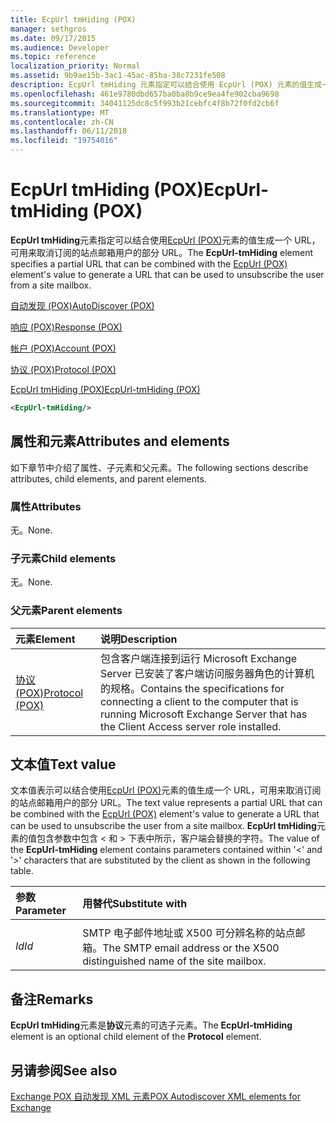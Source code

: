 ```yaml
---
title: EcpUrl tmHiding (POX)
manager: sethgros
ms.date: 09/17/2015
ms.audience: Developer
ms.topic: reference
localization_priority: Normal
ms.assetid: 9b9ae15b-3ac1-45ac-85ba-38c7231fe508
description: EcpUrl tmHiding 元素指定可以结合使用 EcpUrl (POX) 元素的值生成一个 URL，可用来取消订阅的站点邮箱用户的部分 URL。
ms.openlocfilehash: 461e9780dbd657ba0ba8b9ce9ea4fe902cba9698
ms.sourcegitcommit: 34041125dc8c5f993b21cebfc4f8b72f0fd2cb6f
ms.translationtype: MT
ms.contentlocale: zh-CN
ms.lasthandoff: 06/11/2018
ms.locfileid: "19754016"
---
```

# <a name="ecpurl-tmhiding-pox"></a><span data-ttu-id="83dd4-103">EcpUrl tmHiding (POX)</span><span class="sxs-lookup"><span data-stu-id="83dd4-103">EcpUrl-tmHiding (POX)</span></span>

<span data-ttu-id="83dd4-104">**EcpUrl tmHiding**元素指定可以结合使用[EcpUrl (POX)](ecpurl-pox.md)元素的值生成一个 URL，可用来取消订阅的站点邮箱用户的部分 URL。</span><span class="sxs-lookup"><span data-stu-id="83dd4-104">The **EcpUrl-tmHiding** element specifies a partial URL that can be combined with the [EcpUrl (POX)](ecpurl-pox.md) element's value to generate a URL that can be used to unsubscribe the user from a site mailbox.</span></span> 
  
[<span data-ttu-id="83dd4-105">自动发现 (POX)</span><span class="sxs-lookup"><span data-stu-id="83dd4-105">AutoDiscover (POX)</span></span>](autodiscover-pox.md)
  
[<span data-ttu-id="83dd4-106">响应 (POX)</span><span class="sxs-lookup"><span data-stu-id="83dd4-106">Response (POX)</span></span>](response-pox.md)
  
[<span data-ttu-id="83dd4-107">帐户 (POX)</span><span class="sxs-lookup"><span data-stu-id="83dd4-107">Account (POX)</span></span>](account-pox.md)
  
[<span data-ttu-id="83dd4-108">协议 (POX)</span><span class="sxs-lookup"><span data-stu-id="83dd4-108">Protocol (POX)</span></span>](protocol-pox.md)
  
[<span data-ttu-id="83dd4-109">EcpUrl tmHiding (POX)</span><span class="sxs-lookup"><span data-stu-id="83dd4-109">EcpUrl-tmHiding (POX)</span></span>](ecpurl-tmhiding-pox.md)
  
```XML
<EcpUrl-tmHiding/>
```

## <a name="attributes-and-elements"></a><span data-ttu-id="83dd4-110">属性和元素</span><span class="sxs-lookup"><span data-stu-id="83dd4-110">Attributes and elements</span></span>

<span data-ttu-id="83dd4-111">如下章节中介绍了属性、子元素和父元素。</span><span class="sxs-lookup"><span data-stu-id="83dd4-111">The following sections describe attributes, child elements, and parent elements.</span></span>
  
### <a name="attributes"></a><span data-ttu-id="83dd4-112">属性</span><span class="sxs-lookup"><span data-stu-id="83dd4-112">Attributes</span></span>

<span data-ttu-id="83dd4-113">无。</span><span class="sxs-lookup"><span data-stu-id="83dd4-113">None.</span></span>
  
### <a name="child-elements"></a><span data-ttu-id="83dd4-114">子元素</span><span class="sxs-lookup"><span data-stu-id="83dd4-114">Child elements</span></span>

<span data-ttu-id="83dd4-115">无。</span><span class="sxs-lookup"><span data-stu-id="83dd4-115">None.</span></span>
  
### <a name="parent-elements"></a><span data-ttu-id="83dd4-116">父元素</span><span class="sxs-lookup"><span data-stu-id="83dd4-116">Parent elements</span></span>

|<span data-ttu-id="83dd4-117">**元素**</span><span class="sxs-lookup"><span data-stu-id="83dd4-117">**Element**</span></span>|<span data-ttu-id="83dd4-118">**说明**</span><span class="sxs-lookup"><span data-stu-id="83dd4-118">**Description**</span></span>|
|:-----|:-----|
|[<span data-ttu-id="83dd4-119">协议 (POX)</span><span class="sxs-lookup"><span data-stu-id="83dd4-119">Protocol (POX)</span></span>](protocol-pox.md) <br/> |<span data-ttu-id="83dd4-120">包含客户端连接到运行 Microsoft Exchange Server 已安装了客户端访问服务器角色的计算机的规格。</span><span class="sxs-lookup"><span data-stu-id="83dd4-120">Contains the specifications for connecting a client to the computer that is running Microsoft Exchange Server that has the Client Access server role installed.</span></span>  <br/> |
   
## <a name="text-value"></a><span data-ttu-id="83dd4-121">文本值</span><span class="sxs-lookup"><span data-stu-id="83dd4-121">Text value</span></span>

<span data-ttu-id="83dd4-122">文本值表示可以结合使用[EcpUrl (POX)](ecpurl-pox.md)元素的值生成一个 URL，可用来取消订阅的站点邮箱用户的部分 URL。</span><span class="sxs-lookup"><span data-stu-id="83dd4-122">The text value represents a partial URL that can be combined with the [EcpUrl (POX)](ecpurl-pox.md) element's value to generate a URL that can be used to unsubscribe the user from a site mailbox.</span></span> <span data-ttu-id="83dd4-123">**EcpUrl tmHiding**元素的值包含参数中包含 < 和 > 下表中所示，客户端会替换的字符。</span><span class="sxs-lookup"><span data-stu-id="83dd4-123">The value of the **EcpUrl-tmHiding** element contains parameters contained within '<' and '>' characters that are substituted by the client as shown in the following table.</span></span> 
  
|<span data-ttu-id="83dd4-124">**参数**</span><span class="sxs-lookup"><span data-stu-id="83dd4-124">**Parameter**</span></span>|<span data-ttu-id="83dd4-125">**用替代**</span><span class="sxs-lookup"><span data-stu-id="83dd4-125">**Substitute with**</span></span>|
|:-----|:-----|
| <span data-ttu-id="83dd4-126">
  _Id_</span><span class="sxs-lookup"><span data-stu-id="83dd4-126">_Id_</span></span> <br/> |<span data-ttu-id="83dd4-127">SMTP 电子邮件地址或 X500 可分辨名称的站点邮箱。</span><span class="sxs-lookup"><span data-stu-id="83dd4-127">The SMTP email address or the X500 distinguished name of the site mailbox.</span></span>  <br/> |
   
## <a name="remarks"></a><span data-ttu-id="83dd4-128">备注</span><span class="sxs-lookup"><span data-stu-id="83dd4-128">Remarks</span></span>

<span data-ttu-id="83dd4-129">**EcpUrl tmHiding**元素是**协议**元素的可选子元素。</span><span class="sxs-lookup"><span data-stu-id="83dd4-129">The **EcpUrl-tmHiding** element is an optional child element of the **Protocol** element.</span></span> 
  
## <a name="see-also"></a><span data-ttu-id="83dd4-130">另请参阅</span><span class="sxs-lookup"><span data-stu-id="83dd4-130">See also</span></span>



[<span data-ttu-id="83dd4-131">Exchange POX 自动发现 XML 元素</span><span class="sxs-lookup"><span data-stu-id="83dd4-131">POX Autodiscover XML elements for Exchange</span></span>](pox-autodiscover-xml-elements-for-exchange.md)

